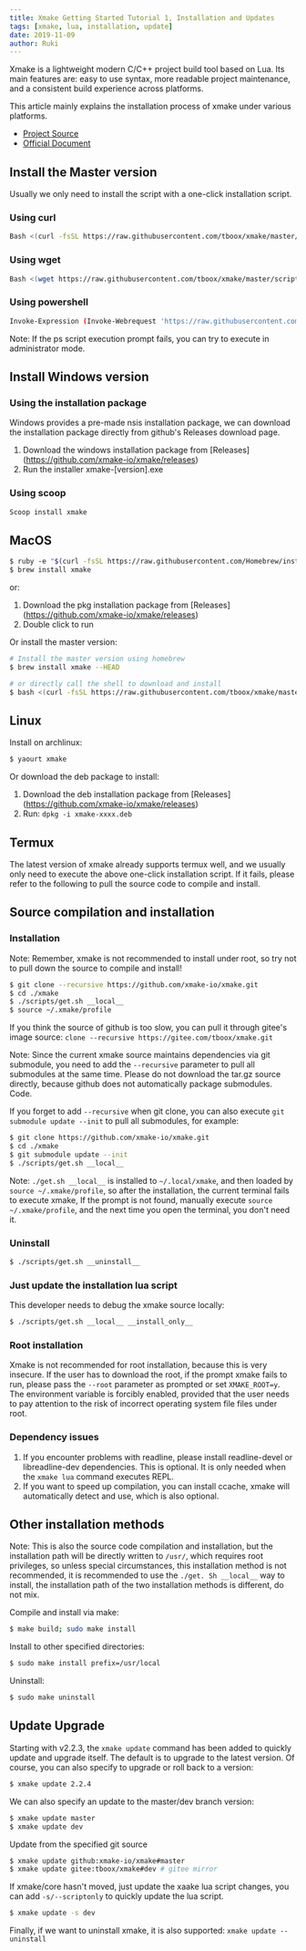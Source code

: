 ```yaml
---
title: Xmake Getting Started Tutorial 1, Installation and Updates
tags: [xmake, lua, installation, update]
date: 2019-11-09
author: Ruki
---
```


Xmake is a lightweight modern C/C++ project build tool based on Lua. Its main features are: easy to use syntax, more readable project maintenance, and a consistent build experience across platforms.

This article mainly explains the installation process of xmake under various platforms.

* [Project Source](https://github.com/xmake-io/xmake)
* [Official Document](https://xmake.io)

## Install the Master version

Usually we only need to install the script with a one-click installation script.

### Using curl

```bash
Bash <(curl -fsSL https://raw.githubusercontent.com/tboox/xmake/master/scripts/get.sh)
```

### Using wget

```bash
Bash <(wget https://raw.githubusercontent.com/tboox/xmake/master/scripts/get.sh -O -)
```

### Using powershell

```bash
Invoke-Expression (Invoke-Webrequest 'https://raw.githubusercontent.com/tboox/xmake/master/scripts/get.ps1' -UseBasicParsing).Content
```

Note: If the ps script execution prompt fails, you can try to execute in administrator mode.







## Install Windows version

### Using the installation package

Windows provides a pre-made nsis installation package, we can download the installation package directly from github's Releases download page.

1. Download the windows installation package from [Releases] (https://github.com/xmake-io/xmake/releases)
2. Run the installer xmake-[version].exe

### Using scoop

```bash
Scoop install xmake
```

## MacOS

```bash
$ ruby ​​-e "$(curl -fsSL https://raw.githubusercontent.com/Homebrew/install/master/install)"
$ brew install xmake
```

or:

1. Download the pkg installation package from [Releases] (https://github.com/xmake-io/xmake/releases)
2. Double click to run

Or install the master version:

```bash
# Install the master version using homebrew
$ brew install xmake --HEAD

# or directly call the shell to download and install
$ bash <(curl -fsSL https://raw.githubusercontent.com/tboox/xmake/master/scripts/get.sh)
```

## Linux

Install on archlinux:

```bash
$ yaourt xmake
```

Or download the deb package to install:

1. Download the deb installation package from [Releases] (https://github.com/xmake-io/xmake/releases)
2. Run: `dpkg -i xmake-xxxx.deb`

## Termux

The latest version of xmake already supports termux well, and we usually only need to execute the above one-click installation script. If it fails, please refer to the following to pull the source code to compile and install.

## Source compilation and installation

### Installation

Note: Remember, xmake is not recommended to install under root, so try not to pull down the source to compile and install!

```bash
$ git clone --recursive https://github.com/xmake-io/xmake.git
$ cd ./xmake
$ ./scripts/get.sh __local__
$ source ~/.xmake/profile
```

If you think the source of github is too slow, you can pull it through gitee's image source: `clone --recursive https://gitee.com/tboox/xmake.git`

Note: Since the current xmake source maintains dependencies via git submodule, you need to add the `--recursive` parameter to pull all submodules at the same time. Please do not download the tar.gz source directly, because github does not automatically package submodules. Code.

If you forget to add `--recursive` when git clone, you can also execute `git submodule update --init` to pull all submodules, for example:

```bash
$ git clone https://github.com/xmake-io/xmake.git
$ cd ./xmake
$ git submodule update --init
$ ./scripts/get.sh __local__
```

Note: `./get.sh __local__` is installed to `~/.local/xmake`, and then loaded by `source ~/.xmake/profile`, so after the installation, the current terminal fails to execute xmake, If the prompt is not found, manually execute `source ~/.xmake/profile`, and the next time you open the terminal, you don't need it.

### Uninstall

```bash
$ ./scripts/get.sh __uninstall__
```

### Just update the installation lua script

This developer needs to debug the xmake source locally:

```bash
$ ./scripts/get.sh __local__ __install_only__
```

### Root installation

Xmake is not recommended for root installation, because this is very insecure. If the user has to download the root, if the prompt xmake fails to run, please pass the `--root` parameter as prompted or set `XMAKE_ROOT=y`. The environment variable is forcibly enabled, provided that the user needs to pay attention to the risk of incorrect operating system file files under root.

### Dependency issues

1. If you encounter problems with readline, please install readline-devel or libreadline-dev dependencies. This is optional. It is only needed when the `xmake lua` command executes REPL.
2. If you want to speed up compilation, you can install ccache, xmake will automatically detect and use, which is also optional.

## Other installation methods

Note: This is also the source code compilation and installation, but the installation path will be directly written to `/usr/`, which requires root privileges, so unless special circumstances, this installation method is not recommended, it is recommended to use the `./get. Sh __local__` way to install, the installation path of the two installation methods is different, do not mix.

Compile and install via make:

```bash
$ make build; sudo make install
```

Install to other specified directories:

```bash
$ sudo make install prefix=/usr/local
```

Uninstall:

```bash
$ sudo make uninstall
```

## Update Upgrade

Starting with v2.2.3, the `xmake update` command has been added to quickly update and upgrade itself. The default is to upgrade to the latest version. Of course, you can also specify to upgrade or roll back to a version:

```bash
$ xmake update 2.2.4
```

We can also specify an update to the master/dev branch version:

```bash
$ xmake update master
$ xmake update dev
```

Update from the specified git source

```bash
$ xmake update github:xmake-io/xmake#master
$ xmake update gitee:tboox/xmake#dev # gitee mirror
```

If xmake/core hasn't moved, just update the xaake lua script changes, you can add `-s/--scriptonly` to quickly update the lua script.

```bash
$ xmake update -s dev
```

Finally, if we want to uninstall xmake, it is also supported: `xmake update --uninstall`